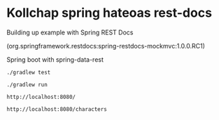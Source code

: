 # Kollchap spring hateoas rest-docs 

Building up example with Spring REST Docs 

(org.springframework.restdocs:spring-restdocs-mockmvc:1.0.0.RC1)

Spring boot with spring-data-rest

~~~
./gradlew test
~~~

~~~
./gradlew run
~~~

~~~
http://localhost:8080/

http://localhost:8080/characters
~~~